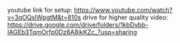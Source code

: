 youtube link for setup: https://www.youtube.com/watch?v=3qOQsIWpgtM&t=810s
drive for higher quality video: https://drive.google.com/drive/folders/1kbDvbb-IAGEb3TqmOrfp0Dz6A8jkKZc_?usp=sharing
